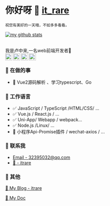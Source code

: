 <!--
 * @Descripttion: 
 * @version: 
 * @Author: Zhonglai
 * @Date: 2020-08-05 23:12:22
 * @LastEditTime: 2020-09-06 14:42:23
-->


# 你好呀 👋 [it_rare]() 
`祝您有美好的一天哦，不如多多看看。`

[![my github stats](https://github-readme-stats.vercel.app/api?username=luzhonglai&show_icons=true&hide_border=true)]()

<br/>
我是卢中来,一名web前端开发者🚀

<br/>
  <a href="http://wpa.qq.com/msgrd?v=3&uin=&site=qq&menu=yes">
    <img align="left" alt="itrare" width="22px" src="https://cdn.jsdelivr.net/npm/simple-icons@3.1.0/icons/wechat.svg" />
  </a>
  <a href="#">
    <img align="left" alt="qq:32395032" width="22px" src="https://cdn.jsdelivr.net/npm/simple-icons@3.1.0/icons/tencentqq.svg" />
  </a>
  <a href="https://weibo.com/oreshura">
    <img align="left" alt="itrare" width="22px" src="https://cdn.jsdelivr.net/npm/simple-icons@3.1.0/icons/sinaweibo.svg" />
  </a>
  <a href="https://github.com/luzhonglai">
    <img align="left" alt="itrare" width="22px" src="https://cdn.jsdelivr.net/npm/simple-icons@3.1.0/icons/github.svg" />
  </a>
<br/>

### 📝 在做的事
- 🌱 Vue2源码解析 、学习typescript、Go


### 📝 工作语言

- ✅ JavaScript / TypeScript /HTML/CSS/ ...
- ✅ Vue.js / React.js / ...
- ✅ Uni-App/ Webapp / webpack...
- ✅ Node.js /Linux/ ...
- 🔧 小程序Api-Promise插件 / wechat-axios / ...


### 📮 联系我

- [Email - 32395032@qq.com](32395032@qq.com)
- [💬  - itrare]()




### 🤪 其他

[📌 My Blog - itrare]()

[📌 My Doc]()






